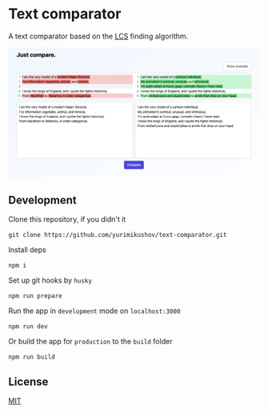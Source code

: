 # Text comparator

A text comparator based on the [LCS](https://en.wikipedia.org/wiki/Longest_common_subsequence_problem) finding algorithm.

![Preview](docs/img/preview.png)

## Development

Clone this repository, if you didn't it

```
git clone https://github.com/yurimikushov/text-comparator.git
```

Install deps

```
npm i
```

Set up git hooks by `husky`

```
npm run prepare
```

Run the app in `development` mode on `localhost:3000`

```
npm run dev
```

Or build the app for `production` to the `build` folder

```
npm run build
```

## License

[MIT](LICENSE)
